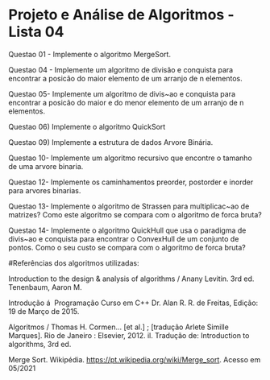 # Projeto e Análise de Algoritmos - Lista 04

Questao 01 - Implemente o algoritmo MergeSort.

Questao 04 - Implemente um algoritmo de divisão e conquista para encontrar a posicão do maior elemento
de um arranjo de n elementos.

Questao 05- Implemente um algoritmo de divis~ao e conquista para encontrar a posicão do maior e do menor
elemento de um arranjo de n elementos.

Questao 06) Implemente o algoritmo QuickSort

Questao 09) Implemente a estrutura de dados Arvore Binária.

Questao 10- Implemente um algoritmo recursivo que encontre o tamanho de uma arvore binaria.

Questao 12- Implemente os caminhamentos preorder, postorder e inorder para arvores binarias.

Questao 13- Implemente o algoritmo de Strassen para multiplicac~ao de matrizes? Como este algoritmo se
compara com o algoritmo de forca bruta?

Questao 14- Implemente o algoritmo QuickHull que usa o paradigma de divis~ao e conquista para encontrar o
ConvexHull de um conjunto de pontos. Como o seu custo se compara com o algoritmo de forca
bruta?


#Referências dos algoritmos utilizadas:

Introduction to the design & analysis of algorithms / Anany Levitin. 3rd ed. Tenenbaum, Aaron M.

Introdução á  Programação Curso em C++ Dr. Alan R. R. de Freitas, Edição: 19 de Março de 2015.

Algoritmos / Thomas H. Cormen... [et al.] ; [tradução Arlete Simille Marques]. Rio de Janeiro : Elsevier, 2012. il.
Tradução de: Introduction to algorithms, 3rd ed.

Merge Sort. Wikipédia.  https://pt.wikipedia.org/wiki/Merge_sort. Acesso em 05/2021

